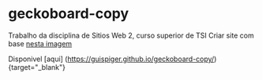 # geckoboard-copy
Trabalho da disciplina de Sitios Web 2, curso superior de TSI
  Criar site com base [nesta imagem](geckoboard.jpg)
  
Disponivel [aqui] (https://guispiger.github.io/geckoboard-copy/){target="_blank"}
